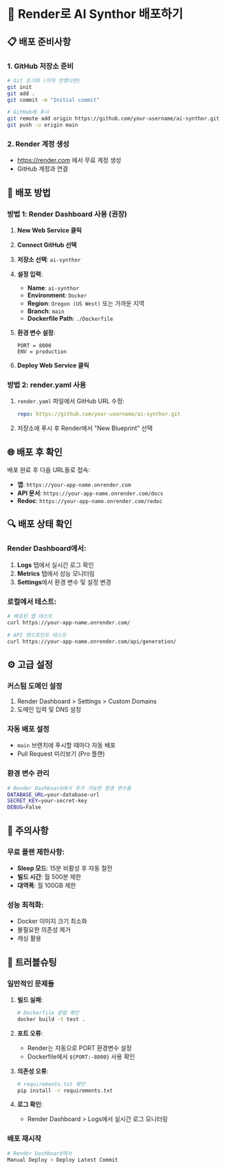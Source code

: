 # 🚀 Render로 AI Synthor 배포하기

## 📋 배포 준비사항

### 1. GitHub 저장소 준비
```bash
# Git 초기화 (아직 안했다면)
git init
git add .
git commit -m "Initial commit"

# GitHub에 푸시
git remote add origin https://github.com/your-username/ai-synthor.git
git push -u origin main
```

### 2. Render 계정 생성
- https://render.com 에서 무료 계정 생성
- GitHub 계정과 연결

## 🔧 배포 방법

### 방법 1: Render Dashboard 사용 (권장)

1. **New Web Service 클릭**
2. **Connect GitHub 선택**
3. **저장소 선택**: `ai-synthor`
4. **설정 입력**:
   - **Name**: `ai-synthor`
   - **Environment**: `Docker`
   - **Region**: `Oregon (US West)` 또는 가까운 지역
   - **Branch**: `main`
   - **Dockerfile Path**: `./Dockerfile`

5. **환경 변수 설정**:
   ```
   PORT = 8000
   ENV = production
   ```

6. **Deploy Web Service 클릭**

### 방법 2: render.yaml 사용

1. `render.yaml` 파일에서 GitHub URL 수정:
   ```yaml
   repo: https://github.com/your-username/ai-synthor.git
   ```

2. 저장소에 푸시 후 Render에서 "New Blueprint" 선택

## 🌐 배포 후 확인

배포 완료 후 다음 URL들로 접속:
- **앱**: `https://your-app-name.onrender.com`
- **API 문서**: `https://your-app-name.onrender.com/docs`
- **Redoc**: `https://your-app-name.onrender.com/redoc`

## 🔍 배포 상태 확인

### Render Dashboard에서:
1. **Logs** 탭에서 실시간 로그 확인
2. **Metrics** 탭에서 성능 모니터링
3. **Settings**에서 환경 변수 및 설정 변경

### 로컬에서 테스트:
```bash
# 배포된 앱 테스트
curl https://your-app-name.onrender.com/

# API 엔드포인트 테스트
curl https://your-app-name.onrender.com/api/generation/
```

## ⚙️ 고급 설정

### 커스텀 도메인 설정
1. Render Dashboard > Settings > Custom Domains
2. 도메인 입력 및 DNS 설정

### 자동 배포 설정
- `main` 브랜치에 푸시할 때마다 자동 배포
- Pull Request 미리보기 (Pro 플랜)

### 환경 변수 관리
```bash
# Render Dashboard에서 추가 가능한 환경 변수들
DATABASE_URL=your-database-url
SECRET_KEY=your-secret-key
DEBUG=False
```

## 🚨 주의사항

### 무료 플랜 제한사항:
- **Sleep 모드**: 15분 비활성 후 자동 절전
- **빌드 시간**: 월 500분 제한
- **대역폭**: 월 100GB 제한

### 성능 최적화:
- Docker 이미지 크기 최소화
- 불필요한 의존성 제거
- 캐싱 활용

## 🐛 트러블슈팅

### 일반적인 문제들

1. **빌드 실패**:
   ```bash
   # Dockerfile 문법 확인
   docker build -t test .
   ```

2. **포트 오류**:
   - Render는 자동으로 PORT 환경변수 설정
   - Dockerfile에서 `${PORT:-8000}` 사용 확인

3. **의존성 오류**:
   ```bash
   # requirements.txt 확인
   pip install -r requirements.txt
   ```

4. **로그 확인**:
   - Render Dashboard > Logs에서 실시간 로그 모니터링

### 배포 재시작
```bash
# Render Dashboard에서
Manual Deploy > Deploy Latest Commit
```
